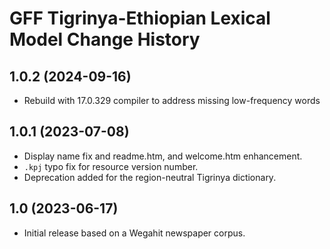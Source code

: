 GFF Tigrinya-Ethiopian Lexical Model Change History
===================================================

1.0.2 (2024-09-16)
----------------
* Rebuild with 17.0.329 compiler to address missing low-frequency words

1.0.1 (2023-07-08)
------------------
* Display name fix and readme.htm, and welcome.htm enhancement.
* `.kpj` typo fix for resource version number.
* Deprecation added for the region-neutral Tigrinya dictionary.

1.0 (2023-06-17)
----------------
* Initial release based on a Wegahit newspaper corpus.
